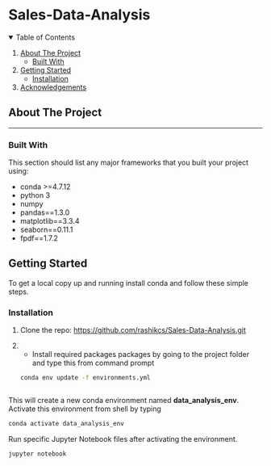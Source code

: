 # Sales-Data-Analysis

<!-- TABLE OF CONTENTS -->
<details open="open">
  <summary>Table of Contents</summary>
  <ol>
    <li>
      <a href="#about-the-project">About The Project</a>
      <ul>
        <li><a href="#built-with">Built With</a></li>
      </ul>
    </li>
    <li>
      <a href="#getting-started">Getting Started</a>
      <ul>
        <li><a href="#installation">Installation</a></li>
      </ul>
    </li>
    <li><a href="#acknowledgements">Acknowledgements</a></li>
  </ol>
</details>


<!-- ABOUT THE PROJECT -->
## About The Project

------------------------------------

### Built With

This section should list any major frameworks that you built your project using:
* conda >=4.7.12
* python 3
* numpy
* pandas==1.3.0
* matplotlib==3.3.4
* seaborn==0.11.1
* fpdf==1.7.2

<!-- GETTING STARTED -->
## Getting Started

To get a local copy up and running install conda and follow these simple steps.

### Installation

1. Clone the repo: https://github.com/rashikcs/Sales-Data-Analysis.git

2. - Install required packages packages by going to the project folder and type this from command prompt
   ```sh
   conda env update -f environments.yml 
   ```
   ```
This will create a new conda environment named **data_analysis_env**.<br />
Activate this environment from shell by typing
   ```sh
   conda activate data_analysis_env
   ```
Run specific Jupyter Notebook files after activating the environment.
   ```sh
   jupyter notebook
   ```